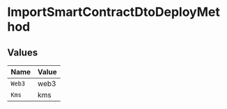 # ImportSmartContractDtoDeployMethod


## Values

| Name   | Value  |
| ------ | ------ |
| `Web3` | web3   |
| `Kms`  | kms    |